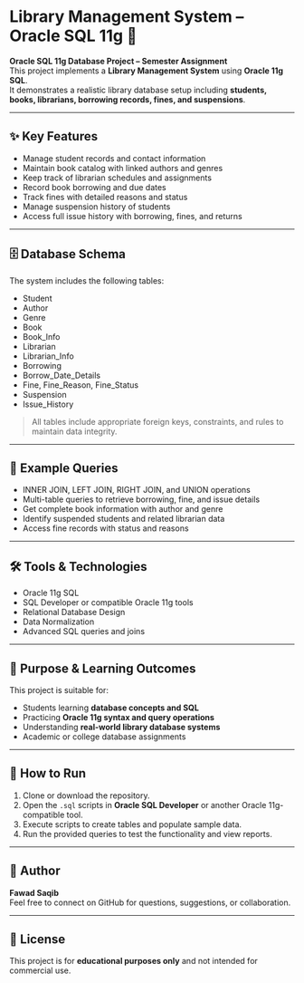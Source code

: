 # Library Management System – Oracle SQL 11g 📖

**Oracle SQL 11g Database Project – Semester Assignment**  
This project implements a **Library Management System** using **Oracle 11g SQL**.  
It demonstrates a realistic library database setup including **students, books, librarians, borrowing records, fines, and suspensions**.

---

## ✨ Key Features
- Manage student records and contact information  
- Maintain book catalog with linked authors and genres  
- Keep track of librarian schedules and assignments  
- Record book borrowing and due dates  
- Track fines with detailed reasons and status  
- Manage suspension history of students  
- Access full issue history with borrowing, fines, and returns  

---

## 🗄️ Database Schema
The system includes the following tables:  
- Student  
- Author  
- Genre  
- Book  
- Book_Info  
- Librarian  
- Librarian_Info  
- Borrowing  
- Borrow_Date_Details  
- Fine, Fine_Reason, Fine_Status  
- Suspension  
- Issue_History  

> All tables include appropriate foreign keys, constraints, and rules to maintain data integrity.

---

## 🔎 Example Queries
- INNER JOIN, LEFT JOIN, RIGHT JOIN, and UNION operations  
- Multi-table queries to retrieve borrowing, fine, and issue details  
- Get complete book information with author and genre  
- Identify suspended students and related librarian data  
- Access fine records with status and reasons  

---

## 🛠️ Tools & Technologies
- Oracle 11g SQL  
- SQL Developer or compatible Oracle 11g tools  
- Relational Database Design  
- Data Normalization  
- Advanced SQL queries and joins  

---

## 🎯 Purpose & Learning Outcomes
This project is suitable for:  
- Students learning **database concepts and SQL**  
- Practicing **Oracle 11g syntax and query operations**  
- Understanding **real-world library database systems**  
- Academic or college database assignments  

---

## 📂 How to Run
1. Clone or download the repository.  
2. Open the `.sql` scripts in **Oracle SQL Developer** or another Oracle 11g-compatible tool.  
3. Execute scripts to create tables and populate sample data.  
4. Run the provided queries to test the functionality and view reports.  

---

## 📧 Author
**Fawad Saqib**  
Feel free to connect on GitHub for questions, suggestions, or collaboration.  

---

## 📝 License
This project is for **educational purposes only** and not intended for commercial use.

